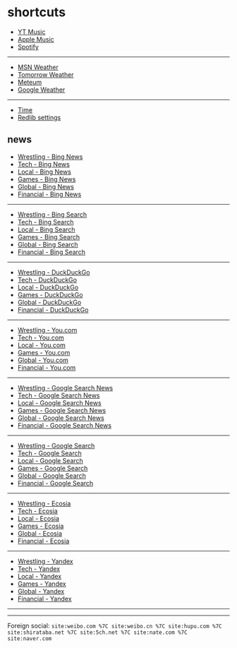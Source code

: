 # shortcuts

- [YT Music](https://music.youtube.com)
- [Apple Music](https://music.apple.com)
- [Spotify](https://open.spotify.com)

---

- [MSN Weather](https://www.msn.com/en-us/weather/maps/radar)
- [Tomorrow Weather](https://weather.tomorrow.io)
- [Meteum](https://meteum.ai/weather/search)
- [Google Weather](https://www.google.com/search?q=weather&udm=0&safe=off)

---

- [Time](https://time.is/?c=d3l1_3F_3j1_3Y1_3WXth2i2s.TAXfmrXc1Xo480Xz1Xa1Xb51ea29.4e4185.28571f.2d99db.abbd8.1bb85e.1c3b23Xw1Xv20240528Xh0Xi1XZ1XmXuXB1Xs0)
- [Redlib settings](https://redlib.freedit.eu/settings/restore/?theme=system&front_page=default&layout=card&wide=off&post_sort=top&comment_sort=top&show_nsfw=on&use_hls=off&hide_hls_notification=off&hide_awards=off&fixed_navbar=on&subscriptions=&filters=)

## news

- [Wrestling - Bing News](https://www.bing.com/news/search?q=%28ringsidenews+com%29+%7C+%28wrestlinginc+com%29+%7C+%28fightful+com%29+%7C+site%3Aringsidenews.com+%7C+site%3Awrestlinginc.com+%7C+site%3Afightful.com&qft=interval%3d"7")
- [Tech - Bing News](https://www.bing.com/news/search?q=msft+%7C+aapl+%7C+goog+%7C+%28ai+%28generate+%7C+generative+%7C+model%29%29+%7C+perplexity+%7C+ios+%7C+%28windows+%2811+%7C+10+%7C+update%29+%7C+starlink&qft=interval%3d"7")
- [Local - Bing News](https://www.bing.com/news/search?q=%28newsinfo+inquirer+net%29+%7C+%28sports+inquirer+net%29+%7C+site%3Anewsinfo.inquirer.net+%7C+site%3Anews.abs-cbn.com%2Fnews+%7C+site%3Aphilstar.com%2Fnation+%7C+site%3Agmanetwork.com%2Fnews%2Ftopstories%2Fmetro+%7C+site%3Agmanetwork.com%2Fnews%2Ftopstories%2Fnation+%7C+site%3Asports.inquirer.net&qft=interval%3d"7")
- [Games - Bing News](https://www.bing.com/news/search?q=genshin+%7C+valorant+%7C+"league+of+legends"+%7C+wuthering+%7C+"smash+bros"+%7C+ntes+%7C+ttwo&qft=interval%3d"7")
- [Global - Bing News](https://www.bing.com/news/search?q=(channelnewsasia+com+world)+%7C+(france24+com+en+live+news)+%7C+(csmonitor+com+world)+%7C+(reuters+com+world)+%7C+site%3achannelnewsasia.com%2fworld+%7C+site%3afrance24.com%2fen%2flive-news+%7C+site%3acsmonitor.com&qft=interval%3d"7")
- [Financial - Bing News](https://www.bing.com/news/search?q=%28benzinga+com+general+gaming%29+%7C+site%3Abenzinga.com%2Fgeneral%2Fgaming+%7C+%28%28msft+%7C+aapl+%7C+goog+%7C+ntes+%7C+ttwo+%7C+ea%29+%28%28benzinga+com%29+%7C+%28investing+com%29+%7C+%28finance+yahoo+com%29+%7C+site%3Abenzinga.com+%7C+site%3Ainvesting.com+%7C+site%3Afinance.yahoo.com%29%29&qft=interval%3d"7")
<!-- Format: - [*queryTitle* - Bing News](https://www.bing.com/news/search?qft=interval%3d"7"&q=[query]) -->

---

- [Wrestling - Bing Search](https://www.bing.com/search?q=%28ringsidenews+com%29+%7C+%28wrestlinginc+com%29+%7C+%28fightful+com%29+%7C+site%3Aringsidenews.com+%7C+site%3Awrestlinginc.com+%7C+site%3Afightful.com&filters=ex1%3a%22ez1%22&mkt=en-US&setlang=en-us)
- [Tech - Bing Search](https://www.bing.com/search?q=msft+%7C+aapl+%7C+goog+%7C+%28ai+%28generate+%7C+generative+%7C+model%29%29+%7C+perplexity+%7C+ios+%7C+%28windows+%2811+%7C+10+%7C+update%29+%7C+starlink&filters=ex1%3a%22ez1%22&mkt=en-US&setlang=en-us)
- [Local - Bing Search](https://www.bing.com/search?q=%28newsinfo+inquirer+net%29+%7C+%28sports+inquirer+net%29+%7C+site%3Anewsinfo.inquirer.net+%7C+site%3Anews.abs-cbn.com%2Fnews+%7C+site%3Aphilstar.com%2Fnation+%7C+site%3Agmanetwork.com%2Fnews%2Ftopstories%2Fmetro+%7C+site%3Agmanetwork.com%2Fnews%2Ftopstories%2Fnation+%7C+site%3Asports.inquirer.net&filters=ex1%3a%22ez1%22&mkt=en-US&setlang=en-us)
- [Games - Bing Search](https://www.bing.com/search?q=genshin+%7C+valorant+%7C+"league+of+legends"+%7C+wuthering+%7C+"smash+bros"+%7C+ntes+%7C+ttwo&filters=ex1%3a%22ez1%22&mkt=en-US&setlang=en-us)
- [Global - Bing Search](https://www.bing.com/search?q=(channelnewsasia+com+world)+%7C+(france24+com+en+live+news)+%7C+(csmonitor+com+world)+%7C+(reuters+com+world)+%7C+site%3achannelnewsasia.com%2fworld+%7C+site%3afrance24.com%2fen%2flive-news+%7C+site%3acsmonitor.com&filters=ex1%3a%22ez1%22&mkt=en-US&setlang=en-us)
- [Financial - Bing Search](https://www.bing.com/search?q=%28benzinga+com+general+gaming%29+%7C+site%3Abenzinga.com%2Fgeneral%2Fgaming+%7C+%28%28msft+%7C+aapl+%7C+goog+%7C+ntes+%7C+ttwo+%7C+ea%29+%28%28benzinga+com%29+%7C+%28investing+com%29+%7C+%28finance+yahoo+com%29+%7C+site%3Abenzinga.com+%7C+site%3Ainvesting.com+%7C+site%3Afinance.yahoo.com%29%29&filters=ex1%3a%22ez1%22&mkt=en-US&setlang=en-us)
<!-- Format: - [*queryTitle* - Bing Search](https://www.bing.com/search?filters=ex1%3a%22ez1%22&mkt=en-US&setlang=en-us&q=[query]) -->

---

- [Wrestling - DuckDuckGo](https://duckduckgo.com/?q=%28ringsidenews+com%29+%7C+%28wrestlinginc+com%29+%7C+%28fightful+com%29+%7C+site%3Aringsidenews.com+%7C+site%3Awrestlinginc.com+%7C+site%3Afightful.com&df=d&assist=true)
- [Tech - DuckDuckGo](https://duckduckgo.com/?q=msft+%7C+aapl+%7C+goog+%7C+%28ai+%28generate+%7C+generative+%7C+model%29%29+%7C+perplexity+%7C+ios+%7C+%28windows+%2811+%7C+10+%7C+update%29+%7C+starlink&df=d)
- [Local - DuckDuckGo](https://duckduckgo.com/?q=%28newsinfo+inquirer+net%29+%7C+%28sports+inquirer+net%29+%7C+site%3Anewsinfo.inquirer.net+%7C+site%3Anews.abs-cbn.com%2Fnews+%7C+site%3Aphilstar.com%2Fnation+%7C+site%3Agmanetwork.com%2Fnews%2Ftopstories%2Fmetro+%7C+site%3Agmanetwork.com%2Fnews%2Ftopstories%2Fnation+%7C+site%3Asports.inquirer.net&df=d&assist=true)
- [Games - DuckDuckGo](https://duckduckgo.com/?q=genshin+%7C+valorant+%7C+"league+of+legends"+%7C+wuthering+%7C+"smash+bros"+%7C+ntes+%7C+ttwo&df=d&assist=true)
- [Global - DuckDuckGo](https://duckduckgo.com/?q=(channelnewsasia+com+world)+%7C+(france24+com+en+live+news)+%7C+(csmonitor+com+world)+%7C+(reuters+com+world)+%7C+site%3achannelnewsasia.com%2fworld+%7C+site%3afrance24.com%2fen%2flive-news+%7C+site%3acsmonitor.com&df=d&assist=true)
- [Financial - DuckDuckGo](https://duckduckgo.com/?q=%28benzinga+com+general+gaming%29+%7C+site%3Abenzinga.com%2Fgeneral%2Fgaming+%7C+%28%28msft+%7C+aapl+%7C+goog+%7C+ntes+%7C+ttwo+%7C+ea%29+%28%28benzinga+com%29+%7C+%28investing+com%29+%7C+%28finance+yahoo+com%29+%7C+site%3Abenzinga.com+%7C+site%3Ainvesting.com+%7C+site%3Afinance.yahoo.com%29%29&df=d&assist=true)
<!-- Format: - [*queryTitle* - DuckDuckGo](https://duckduckgo.com/?df=d&assist=true&q=[query]) -->

---

- [Wrestling - You.com](https://you.com/search?q=%28ringsidenews+com%29+%7C+%28wrestlinginc+com%29+%7C+%28fightful+com%29+%7C+site%3Aringsidenews.com+%7C+site%3Awrestlinginc.com+%7C+site%3Afightful.com)
- [Tech - You.com](https://you.com/search?q=msft+%7C+aapl+%7C+goog+%7C+%28ai+%28generate+%7C+generative+%7C+model%29%29+%7C+perplexity+%7C+ios+%7C+%28windows+%2811+%7C+10+%7C+update%29+%7C+starlink)
- [Local - You.com](https://you.com/search?q=%28newsinfo+inquirer+net%29+%7C+%28sports+inquirer+net%29+%7C+site%3Anewsinfo.inquirer.net+%7C+site%3Anews.abs-cbn.com%2Fnews+%7C+site%3Aphilstar.com%2Fnation+%7C+site%3Agmanetwork.com%2Fnews%2Ftopstories%2Fmetro+%7C+site%3Agmanetwork.com%2Fnews%2Ftopstories%2Fnation+%7C+site%3Asports.inquirer.net)
- [Games - You.com](https://you.com/search?q=genshin+%7C+valorant+%7C+"league+of+legends"+%7C+wuthering+%7C+"smash+bros"+%7C+ntes+%7C+ttwo)
- [Global - You.com](https://you.com/search?q=(channelnewsasia+com+world)+%7C+(france24+com+en+live+news)+%7C+(csmonitor+com+world)+%7C+(reuters+com+world)+%7C+site%3achannelnewsasia.com%2fworld+%7C+site%3afrance24.com%2fen%2flive-news+%7C+site%3acsmonitor.com)
- [Financial - You.com](https://you.com/search?q=%28benzinga+com+general+gaming%29+%7C+site%3Abenzinga.com%2Fgeneral%2Fgaming+%7C+%28%28msft+%7C+aapl+%7C+goog+%7C+ntes+%7C+ttwo+%7C+ea%29+%28%28benzinga+com%29+%7C+%28investing+com%29+%7C+%28finance+yahoo+com%29+%7C+site%3Abenzinga.com+%7C+site%3Ainvesting.com+%7C+site%3Afinance.yahoo.com%29%29)
<!-- Format: - [*queryTitle* - You.com](https://you.com/search?q=[query]) -->

---

- [Wrestling - Google Search News](https://www.google.com/search?safe=off&tbm=nws&tbs=qdr:d&q=%28ringsidenews+com%29+%7C+%28wrestlinginc+com%29+%7C+%28fightful+com%29+%7C+site%3Aringsidenews.com+%7C+site%3Awrestlinginc.com+%7C+site%3Afightful.com)
- [Tech - Google Search News](https://www.google.com/search?safe=off&tbm=nws&tbs=qdr:d&q=msft+%7C+aapl+%7C+goog+%7C+%28ai+%28generate+%7C+generative+%7C+model%29%29+%7C+perplexity+%7C+ios+%7C+%28windows+%2811+%7C+10+%7C+update%29+%7C+starlink)
- [Local - Google Search News](https://www.google.com/search?safe=off&tbm=nws&tbs=qdr:d&q=%28newsinfo+inquirer+net%29+%7C+%28sports+inquirer+net%29+%7C+site%3Anewsinfo.inquirer.net+%7C+site%3Anews.abs-cbn.com%2Fnews+%7C+site%3Aphilstar.com%2Fnation+%7C+site%3Agmanetwork.com%2Fnews%2Ftopstories%2Fmetro+%7C+site%3Agmanetwork.com%2Fnews%2Ftopstories%2Fnation+%7C+site%3Asports.inquirer.net)
- [Games - Google Search News](https://www.google.com/search?safe=off&tbm=nws&tbs=qdr:d&q=genshin+%7C+valorant+%7C+"league+of+legends"+%7C+wuthering+%7C+"smash+bros"+%7C+ntes+%7C+ttwo)
- [Global - Google Search News](https://www.google.com/search?safe=off&tbm=nws&tbs=qdr:d&q=(channelnewsasia+com+world)+%7C+(france24+com+en+live+news)+%7C+(csmonitor+com+world)+%7C+(reuters+com+world)+%7C+site%3achannelnewsasia.com%2fworld+%7C+site%3afrance24.com%2fen%2flive-news+%7C+site%3acsmonitor.com)
- [Financial - Google Search News](https://www.google.com/search?safe=off&tbm=nws&tbs=qdr:d&q=%28benzinga+com+general+gaming%29+%7C+site%3Abenzinga.com%2Fgeneral%2Fgaming+%7C+%28%28msft+%7C+aapl+%7C+goog+%7C+ntes+%7C+ttwo+%7C+ea%29+%28%28benzinga+com%29+%7C+%28investing+com%29+%7C+%28finance+yahoo+com%29+%7C+site%3Abenzinga.com+%7C+site%3Ainvesting.com+%7C+site%3Afinance.yahoo.com%29%29)
<!-- Format: - [*queryTitle* - Google Search News](https://www.google.com/search?safe=off&tbm=nws&tbs=qdr:d&q=[query]) -->

---

- [Wrestling - Google Search](https://www.google.com/search?q=%28ringsidenews+com%29+%7C+%28wrestlinginc+com%29+%7C+%28fightful+com%29+%7C+site%3Aringsidenews.com+%7C+site%3Awrestlinginc.com+%7C+site%3Afightful.com&tbs=qdr:d&safe=off&filter=0)
- [Tech - Google Search](https://www.google.com/search?q=msft+%7C+aapl+%7C+goog+%7C+%28ai+%28generate+%7C+generative+%7C+model%29%29+%7C+perplexity+%7C+ios+%7C+%28windows+%2811+%7C+10+%7C+update%29+%7C+starlink&tbs=qdr:d&safe=off&filter=0)
- [Local - Google Search](https://www.google.com/search?q=%28newsinfo+inquirer+net%29+%7C+%28sports+inquirer+net%29+%7C+site%3Anewsinfo.inquirer.net+%7C+site%3Anews.abs-cbn.com%2Fnews+%7C+site%3Aphilstar.com%2Fnation+%7C+site%3Agmanetwork.com%2Fnews%2Ftopstories%2Fmetro+%7C+site%3Agmanetwork.com%2Fnews%2Ftopstories%2Fnation+%7C+site%3Asports.inquirer.net&tbs=qdr:d&safe=off&filter=0)
- [Games - Google Search](https://www.google.com/search?q=genshin+%7C+valorant+%7C+"league+of+legends"+%7C+wuthering+%7C+"smash+bros"+%7C+ntes+%7C+ttwo&tbs=qdr:d&safe=off&filter=0)
- [Global - Google Search](https://www.google.com/search?q=(channelnewsasia+com+world)+%7C+(france24+com+en+live+news)+%7C+(csmonitor+com+world)+%7C+(reuters+com+world)+%7C+site%3achannelnewsasia.com%2fworld+%7C+site%3afrance24.com%2fen%2flive-news+%7C+site%3acsmonitor.com&tbs=qdr:d&safe=off&filter=0)
- [Financial - Google Search](https://www.google.com/search?q=%28benzinga+com+general+gaming%29+%7C+site%3Abenzinga.com%2Fgeneral%2Fgaming+%7C+%28%28msft+%7C+aapl+%7C+goog+%7C+ntes+%7C+ttwo+%7C+ea%29+%28%28benzinga+com%29+%7C+%28investing+com%29+%7C+%28finance+yahoo+com%29+%7C+site%3Abenzinga.com+%7C+site%3Ainvesting.com+%7C+site%3Afinance.yahoo.com%29%29&tbs=qdr:d&safe=off&filter=0)
<!-- Format: - [*queryTitle* - Google Search](https://www.google.com/search?tbs=qdr:d&safe=off&q=[query]) -->

---

- [Wrestling - Ecosia](https://www.ecosia.org/search?q=%28ringsidenews+com%29+%7C+%28wrestlinginc+com%29+%7C+%28fightful+com%29+%7C+site%3Aringsidenews.com+%7C+site%3Awrestlinginc.com+%7C+site%3Afightful.com&freshness=day)
- [Tech - Ecosia](https://www.ecosia.org/search?q=msft+%7C+aapl+%7C+goog+%7C+%28ai+%28generate+%7C+generative+%7C+model%29%29+%7C+perplexity+%7C+ios+%7C+%28windows+%2811+%7C+10+%7C+update%29+%7C+starlink&freshness=day)
- [Local - Ecosia](https://www.ecosia.org/search?q=%28newsinfo+inquirer+net%29+%7C+%28sports+inquirer+net%29+%7C+site%3Anewsinfo.inquirer.net+%7C+site%3Anews.abs-cbn.com%2Fnews+%7C+site%3Aphilstar.com%2Fnation+%7C+site%3Agmanetwork.com%2Fnews%2Ftopstories%2Fmetro+%7C+site%3Agmanetwork.com%2Fnews%2Ftopstories%2Fnation+%7C+site%3Asports.inquirer.net&freshness=day)
- [Games - Ecosia](https://www.ecosia.org/search?q=genshin+%7C+valorant+%7C+"league+of+legends"+%7C+wuthering+%7C+"smash+bros"+%7C+ntes+%7C+ttwo&freshness=day)
- [Global - Ecosia](https://www.ecosia.org/search?q=(channelnewsasia+com+world)+%7C+(france24+com+en+live+news)+%7C+(csmonitor+com+world)+%7C+(reuters+com+world)+%7C+site%3achannelnewsasia.com%2fworld+%7C+site%3afrance24.com%2fen%2flive-news+%7C+site%3acsmonitor.com&freshness=day)
- [Financial - Ecosia](https://www.ecosia.org/search?q=%28benzinga+com+general+gaming%29+%7C+site%3Abenzinga.com%2Fgeneral%2Fgaming+%7C+%28%28msft+%7C+aapl+%7C+goog+%7C+ntes+%7C+ttwo+%7C+ea%29+%28%28benzinga+com%29+%7C+%28investing+com%29+%7C+%28finance+yahoo+com%29+%7C+site%3Abenzinga.com+%7C+site%3Ainvesting.com+%7C+site%3Afinance.yahoo.com%29%29&freshness=day)
<!-- Format: - [*queryTitle* - Ecosia](ttps://www.ecosia.org/search?freshness=day&q=[query]) -->

---

- [Wrestling - Yandex](https://yandex.com/search/?text=%28ringsidenews+com%29+%7C+%28wrestlinginc+com%29+%7C+%28fightful+com%29+%7C+site%3Aringsidenews.com+%7C+site%3Awrestlinginc.com+%7C+site%3Afightful.com&within=77&noreask=1)
- [Tech - Yandex](https://yandex.com/search/?text=msft+%7C+aapl+%7C+goog+%7C+%28ai+%28generate+%7C+generative+%7C+model%29%29+%7C+perplexity+%7C+ios+%7C+%28windows+%2811+%7C+10+%7C+update%29+%7C+starlink&within=77&noreask=1)
- [Local - Yandex](https://yandex.com/search/?text=%28newsinfo+inquirer+net%29+%7C+%28sports+inquirer+net%29+%7C+site%3Anewsinfo.inquirer.net+%7C+site%3Anews.abs-cbn.com%2Fnews+%7C+site%3Aphilstar.com%2Fnation+%7C+site%3Agmanetwork.com%2Fnews%2Ftopstories%2Fmetro+%7C+site%3Agmanetwork.com%2Fnews%2Ftopstories%2Fnation+%7C+site%3Asports.inquirer.net&within=77&noreask=1)
- [Games - Yandex](https://yandex.com/search/?text=genshin+%7C+valorant+%7C+"league+of+legends"+%7C+wuthering+%7C+"smash+bros"+%7C+ntes+%7C+ttwo&within=77&noreask=1)
- [Global - Yandex](https://yandex.com/search/?text=(channelnewsasia+com+world)+%7C+(france24+com+en+live+news)+%7C+(csmonitor+com+world)+%7C+(reuters+com+world)+%7C+site%3achannelnewsasia.com%2fworld+%7C+site%3afrance24.com%2fen%2flive-news+%7C+site%3acsmonitor.com&within=77&noreask=1)
- [Financial - Yandex](https://yandex.com/search/?text=%28benzinga+com+general+gaming%29+%7C+site%3Abenzinga.com%2Fgeneral%2Fgaming+%7C+%28%28msft+%7C+aapl+%7C+goog+%7C+ntes+%7C+ttwo+%7C+ea%29+%28%28benzinga+com%29+%7C+%28investing+com%29+%7C+%28finance+yahoo+com%29+%7C+site%3Abenzinga.com+%7C+site%3Ainvesting.com+%7C+site%3Afinance.yahoo.com%29%29&within=77&noreask=1)
<!-- Format: - [*queryTitle* - Yandex](https://yandex.com/search/?within=77&noreask=1&text=[query]) -->

---

<!-- - [*queryTitle* - Brave Search](https://search.brave.com/search?tf=pd&q=[query]) -->
<!-- - [*queryTitle* - swisscows.com](https://swisscows.com/en/web?freshness=Day&query[query]) -->
<!-- [*queryTitle* - Baidu](https://www.baidu.com/s?gpc=stf%3D1720245017%2C1720331417%7Cstftype%3D1&wd=[query]) -->

---

Foreign social: `site:weibo.com %7C site:weibo.cn %7C site:hupu.com %7C site:shirataba.net %7C site:5ch.net %7C site:nate.com %7C site:naver.com`
